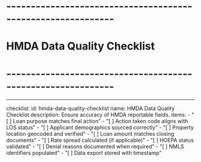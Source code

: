 <!-- Powered by BMAD™ Core -->

# ------------------------------------------------------------

# HMDA Data Quality Checklist

# ------------------------------------------------------------

---

checklist:
id: hmda-data-quality-checklist
name: HMDA Data Quality Checklist
description: Ensure accuracy of HMDA reportable fields.
items: - "[ ] Loan purpose matches final action" - "[ ] Action taken code aligns with LOS status" - "[ ] Applicant demographics sourced correctly" - "[ ] Property location geocoded and verified" - "[ ] Loan amount matches closing documents" - "[ ] Rate spread calculated (if applicable)" - "[ ] HOEPA status validated" - "[ ] Denial reasons documented when required" - "[ ] NMLS identifiers populated" - "[ ] Data export stored with timestamp"
